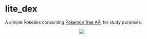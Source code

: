 # lite_dex

A simple Pokedex consuming [Pokemon free API](https://pokeapi.co/) for study purposes. 

<div align="center">
    <img src="https://i.imgur.com/5ymLE5o.png">
</div>
